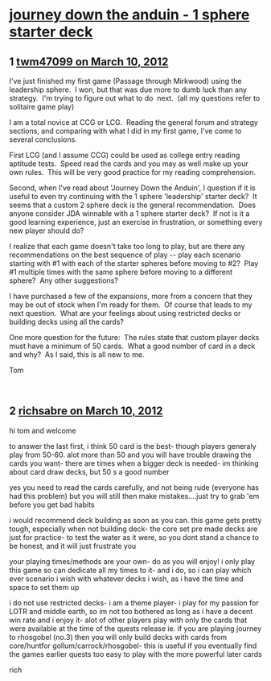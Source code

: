 # [journey down the anduin - 1 sphere starter deck ](https://community.fantasyflightgames.com/topic/61652-journey-down-the-anduin-1-sphere-starter-deck/)

## 1 [twm47099 on March 10, 2012](https://community.fantasyflightgames.com/topic/61652-journey-down-the-anduin-1-sphere-starter-deck/?do=findComment&comment=604182)

I've just finished my first game (Passage through Mirkwood) using the leadership sphere.  I won, but that was due more to dumb luck than any strategy.  I'm trying to figure out what to do  next.  (all my questions refer to solitaire game play)

I am a total novice at CCG or LCG.  Reading the general forum and strategy sections, and comparing with what I did in my first game, I've come to several conclusions.

First LCG (and I assume CCG) could be used as college entry reading aptitude tests.  Speed read the cards and you may as well make up your own rules.  This will be very good practice for my reading comprehension.

Second, when I've read about 'Journey Down the Anduin', I question if it is useful to even try continuing with the 1 sphere 'leadership' starter deck?  It seems that a custom 2 sphere deck is the general recommendation.  Does  anyone consider JDA winnable with a 1 sphere starter deck?  If not is it a good learning experience, just an exercise in frustration, or something every new player should do?

I realize that each game doesn't take too long to play, but are there any recommendations on the best sequence of play -- play each scenario starting with #1 with each of the starter spheres before moving to #2?  Play #1 multiple times with the same sphere before moving to a different sphere?  Any other suggestions?

I have purchased a few of the expansions, more from a concern that they may be out of stock when I'm ready for them.  Of course that leads to my next question.  What are your feelings about using restricted decks or building decks using all the cards?

One more question for the future:  The rules state that custom player decks must have a minimum of 50 cards.  What a good number of card in a deck and why?  As I said, this is all new to me.

Tom

 

## 2 [richsabre on March 10, 2012](https://community.fantasyflightgames.com/topic/61652-journey-down-the-anduin-1-sphere-starter-deck/?do=findComment&comment=604227)

hi tom and welcome

to answer the last first, i think 50 card is the best- though players generaly play from 50-60. alot more than 50 and you will have trouble drawing the cards you want- there are times when a bigger deck is needed- im thinking about card draw decks, but 50 s a good number

yes you need to read the cards carefully, and not being rude (everyone has had this problem) but you will still then make mistakes....just try to grab 'em before you get bad habits

i would recommend deck building as soon as you can. this game gets pretty tough, especially when not building deck- the core set pre made decks are just for practice- to test the water as it were, so you dont stand a chance to be honest, and it will just frustrate you

your playing times/methods are your own- do as you will enjoy! i only play this game so can dedicate all my times to it- and i do, so i can play which ever scenario i wish with whatever decks i wish, as i have the time and space to set them up

i do not use restricted decks- i am a theme player- i play for my passion for LOTR and middle earth, so im not too bothered as long as i have a decent win rate and i enjoy it- alot of other players play with only the cards that were available at the time of the quests release ie. if you are playing journey to rhosgobel (no.3) then you will only build decks with cards from core/huntfor gollum/carrock/rhosgobel- this is useful if you eventually find the games earlier quests too easy to play with the more powerful later cards

rich


